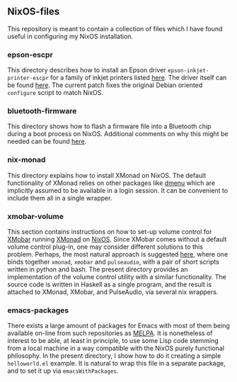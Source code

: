 ## NixOS-files

This repository is meant to contain a collection of files which I have found useful in configuring my NixOS installation.

### epson-escpr

This directory describes how to install an Epson driver `epson-inkjet-printer-escpr` for a family of inkjet printers listed [here](http://www.openprinting.org/driver/epson-escpr/). The driver itself can be found [here](http://download.ebz.epson.net/dsc/search/01/search/?OSC=LX). The current patch fixes the original Debian oriented `configure` script to match NixOS.

### bluetooth-firmware

This directory shows how to flash a firmware file into a Bluetooth chip during a boot process on NixOS. Additional comments on why this might be needed can be found [here](https://wiki.archlinux.org/index.php/bluetooth).

### nix-monad

This directory explains how to install XMonad on NixOS. The default functionality of XMonad relies on other packages like [dmenu](https://wiki.archlinux.org/index.php/dmenu) which are implicitly assumed to be available in a login session. It can be convenient to include them all in a single wrapper.

### xmobar-volume

This section contains instructions on how to set-up volume control for [XMobar](https://github.com/jaor/xmobar) running [XMonad](https://github.com/xmonad/xmonad) on [NixOS](http://nixos.org). Since XMobar comes without a default volume control plug-in, one may consider different solutions to this problem. Perhaps, the most natural  approach is suggested [here](https://github.com/bchurchill/xmonad-pulsevolume), where one binds together `xmonad`, `xmobar` and `pulseaudio`, with a pair of short scripts written in python and bash. The present directory provides an implementation of the volume control utility with a similar functionality. The source code is written in Haskell as a single program, and the result is attached to XMonad, XMobar, and PulseAudio, via several nix wrappers.

### emacs-packages

There exists a large amount of packages for Emacs with most of them being available on-line from such repositories as [MELPA](https://melpa.org/). It is nonetheless of interest to be able, at least in principle, to use some Lisp code stemming from a local machine in a way compatible with the NixOS purely functional philosophy. In the present directory, I show how to do it creating a simple `helloworld.el` example. It is natural to wrap this file in a separate package, and to set it up via `emacsWithPackages`.
